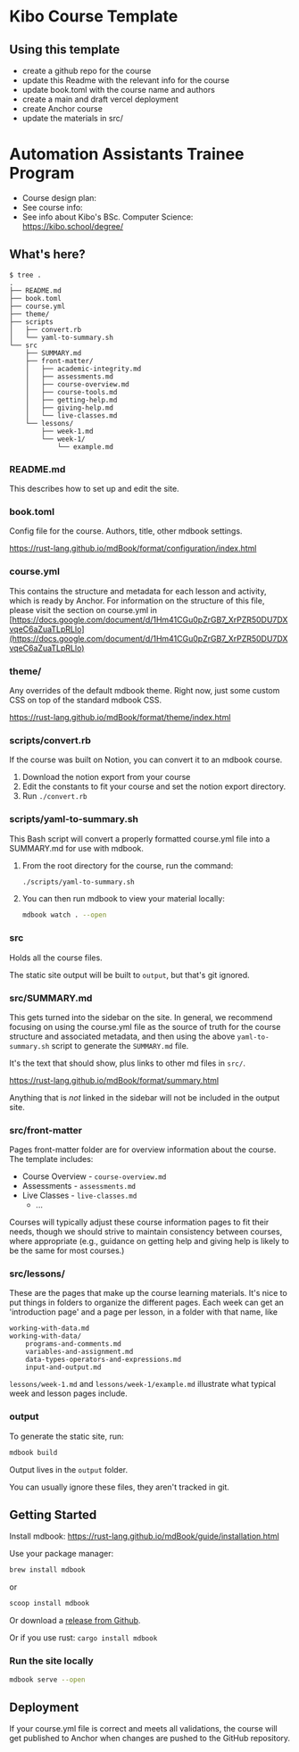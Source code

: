 # Kibo Course Template

## Using this template

- create a github repo for the course
- update this Readme with the relevant info for the course
- update book.toml with the course name and authors
- create a main and draft vercel deployment
- create Anchor course
- update the materials in src/

# Automation Assistants Trainee Program

- Course design plan:
- See course info:
- See info about Kibo's BSc. Computer Science: https://kibo.school/degree/

## What's here?

```text
$ tree .
.
├── README.md
├── book.toml
├── course.yml
├── theme/
├── scripts
│   ├── convert.rb
│   └── yaml-to-summary.sh
└── src
    ├── SUMMARY.md
    ├── front-matter/
    │   ├── academic-integrity.md
    │   ├── assessments.md
    │   ├── course-overview.md
    │   ├── course-tools.md
    │   ├── getting-help.md
    │   ├── giving-help.md
    │   └── live-classes.md
    └── lessons/
        ├── week-1.md
        └── week-1/
            └── example.md
```

### README.md

This describes how to set up and edit the site.

### book.toml

Config file for the course. Authors, title, other mdbook settings.

https://rust-lang.github.io/mdBook/format/configuration/index.html

### course.yml

This contains the structure and metadata for each lesson and activity, which is
ready by Anchor.  For information on the structure of this file, please visit
the section on course.yml in
[https://docs.google.com/document/d/1Hm41CGu0pZrGB7_XrPZR50DU7DXvqeC6aZuaTLpRLlo](https://docs.google.com/document/d/1Hm41CGu0pZrGB7_XrPZR50DU7DXvqeC6aZuaTLpRLlo)

### theme/

Any overrides of the default mdbook theme. Right now, just some custom CSS on
top of the standard mdbook CSS.

https://rust-lang.github.io/mdBook/format/theme/index.html

### scripts/convert.rb

If the course was built on Notion, you can convert it to an mdbook course.

1. Download the notion export from your course
2. Edit the constants to fit your course and set the notion export directory.
3. Run `./convert.rb`

### scripts/yaml-to-summary.sh

This Bash script will convert a properly formatted course.yml file into a
SUMMARY.md for use with mdbook.

1. From the root directory for the course, run the command:

    ```sh
    ./scripts/yaml-to-summary.sh
    ```

2. You can then run mdbook to view your material locally:

    ```sh
    mdbook watch . --open
    ```

### src

Holds all the course files.

The static site output will be built to `output`, but that's git ignored.

### src/SUMMARY.md

This gets turned into the sidebar on the site. In general, we recommend
focusing on using the course.yml file as the source of truth for the course
structure and associated metadata, and then using the above `yaml-to-summary.sh`
script to generate the `SUMMARY.md` file.

It's the text that should show, plus links to other md files in `src/`.

https://rust-lang.github.io/mdBook/format/summary.html

Anything that is _not_ linked in the sidebar will not be included in the output
site.

### src/front-matter

Pages front-matter folder are for overview information about the course. The
template includes:

- Course Overview - `course-overview.md`
- Assessments - `assessments.md`
- Live Classes - `live-classes.md`
  - ...

Courses will typically adjust these course information pages to fit their
needs, though we should strive to maintain consistency between courses,
where appropriate (e.g., guidance on getting help and giving help is likely
to be the same for most courses.)

### src/lessons/

These are the pages that make up the course learning materials. It's nice to put
things in folders to organize the different pages. Each week can get an
'introduction page' and a page per lesson, in a folder with that name, like

```text
working-with-data.md
working-with-data/
    programs-and-comments.md
    variables-and-assignment.md
    data-types-operators-and-expressions.md
    input-and-output.md
```

`lessons/week-1.md` and `lessons/week-1/example.md` illustrate what typical week and lesson pages include.

### output

To generate the static site, run:

```sh
mdbook build
```

Output lives in the `output` folder.

You can usually ignore these files, they aren't tracked in git.

## Getting Started

Install mdbook: https://rust-lang.github.io/mdBook/guide/installation.html

Use your package manager: 

```sh
brew install mdbook
```

or

```sh
scoop install mdbook
```

Or download a [release from Github](https://github.com/rust-lang/mdBook/releases).

Or if you use rust: `cargo install mdbook`

### Run the site locally

```sh
mdbook serve --open
```

## Deployment

If your course.yml file is correct and meets all validations, the
course will get published to Anchor when changes are pushed to the GitHub
repository.
